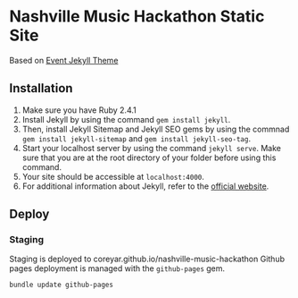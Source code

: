 # Nashville Music Hackathon Static Site

Based on [Event Jekyll Theme](https://event-jekyll-theme.github.io)

## Installation
1. Make sure you have Ruby 2.4.1
2. Install Jekyll by using the command `gem install jekyll`.
3. Then, install Jekyll Sitemap and Jekyll SEO gems by using the commnad `gem install jekyll-sitemap` and `gem install jekyll-seo-tag`.
4. Start your localhost server by using the command `jekyll serve`. Make sure that you are at the root directory of your folder before using this command.
5. Your site should be accessible at `localhost:4000`.
6. For additional information about Jekyll, refer to the [official website](http://jekyllrb.com/).


## Deploy
### Staging
Staging is deployed to coreyar.github.io/nashville-music-hackathon
Github pages deployment is managed with the `github-pages` gem.

```
bundle update github-pages
```